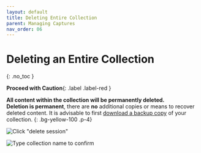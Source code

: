 ```yaml
---
layout: default
title: Deleting Entire Collection
parent: Managing Captures
nav_order: 06
---
```


# Deleting an Entire Collection

{: .no_toc }

**Proceed with Caution**{: .label .label-red }

**All content within the collection will be permanently deleted.**<br>
**Deletion is permanent**, there are **no** additional copies or means to recover deleted content. It is advisable to first [download a backup copy](../exporting-warc) of your collection.
{: 	.bg-yellow-100 .p-4}

![Click "delete session"](../../images/conifer-user-guide-021.jpeg)

![Type collection name to confirm](../../images/conifer-user-guide-022.jpeg)
